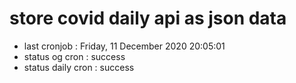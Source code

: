 # store covid daily api as json data

- last cronjob : Friday, 11 December 2020 20:05:01
- status og cron : success
- status daily cron : success
      
      